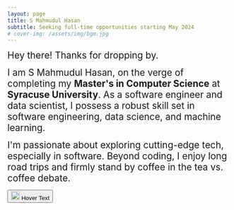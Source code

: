 ```yaml
---
layout: page
title: S Mahmudul Hasan
subtitle: Seeking full-time opportunities starting May 2024
# cover-img: /assets/img/bgm.jpg
---
```

<span style="font-size: 1.3rem;">Hey there! Thanks for dropping by.</span>

<span style="font-size: 1.3rem;">I am S Mahmudul Hasan, on the verge of completing my **Master's in Computer Science** at **Syracuse University**. As a software engineer and data scientist, I possess a robust skill set in software engineering, data science, and machine learning.</span>

<span style="font-size: 1.3rem;">I'm passionate about exploring cutting-edge tech, especially in software. Beyond coding, I enjoy long road trips and firmly stand by coffee in the tea vs. coffee debate.</span>


<div  id="bottomContent" class="d-flex flex-column justify-content-end align-items-center">
    <button id="profileViewButton" type="button" class="btn btn-dark d-flex align-items-center justify-content-center rounded-pill" title="Total profile visits">
        <i class="fa fa-eye mr-2"></i>
        <img id="profileViewButtonLoadingImage" width="20px" src="/assets/img/loading.gif" class="mr-2">
        <span class="badge badge-light centered-span" id="profileViewCount"></span>
        <span id="hoverText" class="position-absolute start-0 bottom-100 bg-dark text-white px-2 py-1 rounded invisible">Hover Text</span>
    </button>
</div>

<style>
  #profileViewButton:hover {
      background-color: #343a40 !important;
  }
</style>

<!-- FOLLOWING CODE GENERATES HTML LIST PAGES USING THE POSTS -->

<!-- <div class="posts-list">
  {% for post in paginator.posts %}
  <article class="post-preview">
    <a href="{{ post.url | relative_url }}">
	  <h2 class="post-title">{{ post.title }}</h2>

	  {% if post.subtitle %}
	  <h3 class="post-subtitle">
	    {{ post.subtitle }}
	  </h3>
	  {% endif %}
    </a>

    <p class="post-meta">
      Posted on {{ post.date | date: site.date_format }}
    </p>

    <div class="post-entry-container">
      {% if post.image %}
      <div class="post-image">
        <a href="{{ post.url | relative_url }}">
          <img src="{{ post.image | relative_url }}">
        </a>
      </div>
      {% endif %}
      <div class="post-entry">
        {{ post.excerpt | strip_html | xml_escape | truncatewords: site.excerpt_length }}
        {% assign excerpt_word_count = post.excerpt | number_of_words %}
        {% if post.content != post.excerpt or excerpt_word_count > site.excerpt_length %}
          <a href="{{ post.url | relative_url }}" class="post-read-more">[Read&nbsp;More]</a>
        {% endif %}
      </div>
    </div>

    {% if post.tags.size > 0 %}
    <div class="blog-tags">
      Tags:
      {% if site.link-tags %}
      {% for tag in post.tags %}
      <a href="{{ '/tags' | relative_url }}#{{- tag -}}">{{- tag -}}</a>
      {% endfor %}
      {% else %}
        {{ post.tags | join: ", " }}
      {% endif %}
    </div>
    {% endif %}

   </article>
  {% endfor %}
</div>

{% if paginator.total_pages > 1 %}
<ul class="pager main-pager">
  {% if paginator.previous_page %}
  <li class="previous">
    <a href="{{ paginator.previous_page_path | relative_url }}">&larr; Newer Posts</a>
  </li>
  {% endif %}
  {% if paginator.next_page %}
  <li class="next">
    <a href="{{ paginator.next_page_path | relative_url }}">Older Posts &rarr;</a>
  </li>
  {% endif %}
</ul>
{% endif %} -->
